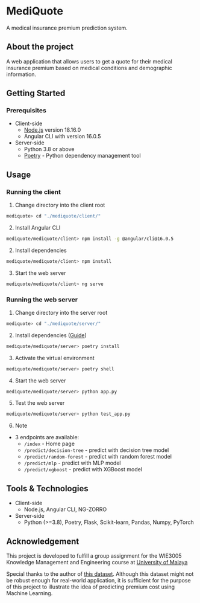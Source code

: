 # MediQuote
A medical insurance premium prediction system.

## About the project
A web application that allows users to get a quote for their medical insurance premium based on medical conditions and demographic information. 

## Getting Started

### Prerequisites
- Client-side
  - [Node.js](https://nodejs.org/en) version 18.16.0
  - Angular CLI with version 16.0.5
- Server-side
  - Python 3.8 or above
  - [Poetry](https://python-poetry.org/) - Python dependency management tool

## Usage

### Running the client

1. Change directory into the client root
```sh
mediquote> cd "./mediquote/client/"
```
2. Install Angular CLI
```sh
mediquote/mediquote/client> npm install -g @angular/cli@16.0.5
```
2. Install dependencies
```sh
mediquote/mediquote/client> npm install
```
3. Start the web server
```sh
mediquote/mediquote/client> ng serve
```

### Running the web server

1. Change directory into the server root
```sh
mediquote> cd "./mediquote/server/"
```
2. Install dependencies ([Guide](https://python-poetry.org/docs/basic-usage/#installing-dependencies))
```sh
mediquote/mediquote/server> poetry install
```
3. Activate the virtual environment
```sh
mediquote/mediquote/server> poetry shell
```
4. Start the web server
```sh
mediquote/mediquote/server> python app.py
```
5. Test the web server
```sh
mediquote/mediquote/server> python test_app.py
```
6. Note
  - 3 endpoints are available:
    - `/index` - Home page
    - `/predict/decision-tree` - predict with decision tree model
    - `/predict/random-forest` - predict with random forest model
    - `/predict/mlp` - predict with MLP model
    - `/predict/xgboost` - predict with XGBoost model


## Tools & Technologies
- Client-side
  - Node.js, Angular CLI, NG-ZORRO
- Server-side
  - Python (>=3.8), Poetry, Flask, Scikit-learn, Pandas, Numpy, PyTorch


## Acknowledgement
This project is developed to fulfill a group assignment for the WIE3005 Knowledge Management and Engineering course at [University of Malaya](https://www.um.edu.my/)

Special thanks to the author of [this dataset](https://www.kaggle.com/datasets/tejashvi14/medical-insurance-premium-prediction). Although this dataset might not be robust enough for real-world application, it is sufficient for the purpose of this project to illustrate the idea of predicting premium cost using Machine Learning.
